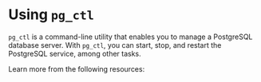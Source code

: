 # Using `pg_ctl`

`pg_ctl` is a command-line utility that enables you to manage a PostgreSQL database server. With `pg_ctl`, you can start, stop, and restart the PostgreSQL service, among other tasks.

Learn more from the following resources:

